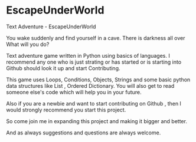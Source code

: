 # EscapeUnderWorld
Text Adventure - EscapeUnderWorld

You wake suddenly and find yourself in a cave.
There is darkness all over What will you do?

Text adventure game written in Python using basics of languages.
I recommend any one who is just strating or has started or is starting into 
Github should look it up and start Contributing.

This game uses Loops, Conditions, Objects, Strings and some basic python data structures
like List , Ordered Dictionary.
You will also get to read someone else's code which will help you in your future.

Also if you are a newbie and want to start contributing on Github , then I would 
strongly recommend you start this project.

So come join me in expanding this project and making it bigger and better.

And as always suggestions and questions are always welcome. 
